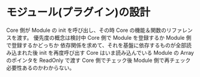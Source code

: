 # モジュール(プラグイン)の設計

Core 側が Module の init を呼び出し、その時 Core の機能＆関数のリファレンスを渡す。
優先度の概念は検討中
Core 側で Module を登録するか Module 側で登録するかどっちか
依存関係を求めて、それを基盤に依存するものが全部読み込まれた後
init を再度呼び出す
Core はいま読み込んでいる Module の Array のポインタを ReadOnly で渡す
Core 側でチェック後 Module 側で再チェック必要性あるのかわからない。
